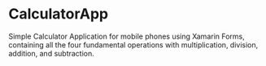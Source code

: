 # CalculatorApp
Simple Calculator Application for mobile phones using Xamarin Forms, containing all the four fundamental operations with multiplication, division, addition, and subtraction.

#
